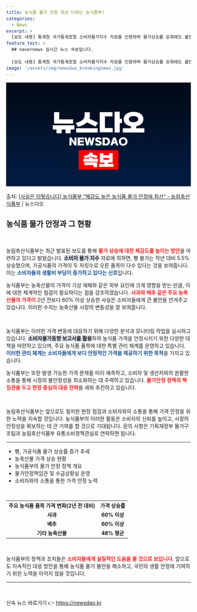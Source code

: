 ```yaml
---
title: 농식품 물가 안정 최선 다하는 농식품부!
categories:
  - News
excerpt: >
  [보도 내용] 통계청 국가통계포털 소비자물가지수 자료를 인용하며 물가상승률 둔화에도 불안가공식품 9개외식 5…
feature_text: >
  ## navernews 실시간 뉴스 속보입니다.

  [보도 내용] 통계청 국가통계포털 소비자물가지수 자료를 인용하며 물가상승률 둔화에도 불안가공식품 9개외식 5…
image: '/assets/img/newsdao_breakingnews.jpg'
---
```


![뉴스다오 속보](/assets/img/newsdao_breakingnews.jpg)

<p>출처: <a href="https://newsdao.kr/2503" rel="dofollow">[사실은 이렇습니다] 농식품부 “체감도 높은 농식품 물가 안정에 최선” - 농림축산식품부</a> | 뉴스다오</p>

<h2 data-ke-size="size26">농식품 물가 안정과 그 현황</h2>

<p data-ke-size="size16">&nbsp;</p>

농림축산식품부는 최근 발표된 보도를 통해 <b><span style="color: #ee2323;">물가 상승에 대한 체감도를 높이는 방안</span></b>을 마련하고 있다고 밝혔습니다. <b><span style="background-color: #21538527;">소비자 물가 지수</span></b> 자료에 의하면, 빵 물가는 작년 대비 5.5% 상승했으며, 가공식품의 가격이 두 자릿수로 오른 품목이 다수 있다는 것을 보여줍니다. 이는 <b><span style="color: #1a5490;">소비자들의 생활비 부담이 증가하고 있다는 신호</span></b>입니다.

농식품부는 농축산물의 가격이 기상 재해와 같은 외부 요인에 크게 영향을 받는 만큼, 이에 대한 체계적인 점검이 필요하다는 점을 강조하였습니다. <b><span style="color: #ee2323;">사과와 배추 같은 주요 농축산물의 가격이</span></b> 2년 전보다 60% 이상 상승한 사실은 소비자들에게 큰 불안을 안겨주고 있습니다. 이러한 수치는 농축산물 시장의 변동성을 잘 보여줍니다.

<p data-ke-size="size16">&nbsp;</p>

농식품부는 이러한 가격 변동에 대응하기 위해 다양한 분석과 모니터링 작업을 실시하고 있습니다. <b><span style="background-color: #21538527;">소비자물가동향 보고서를 활용</span></b>하여 농식품 가격을 안정시키기 위한 다양한 대책을 마련하고 있으며, 주요 농식품 품목에 대한 특별 관리 체계를 운영하고 있습니다. <b><span style="color: #1a5490;">이러한 관리 체계는 소비자들에게 보다 안정적인 가격을 제공하기 위한 목적</span></b>을 가지고 있습니다.

농식품부는 또한 발생 가능한 가격 문제를 미리 예측하고, 소비자 및 생산자와의 원활한 소통을 통해 시장의 불안정성을 최소화하는 데 주력하고 있습니다. <b><span style="color: #ee2323;">물가안정 정책의 책임관을 두고 현장 중심의 대응 전략</span></b>을 세워 추진하고 있습니다. 

<p data-ke-size="size16">&nbsp;</p>

농림축산식품부는 앞으로도 철저한 현장 점검과 소비자와의 소통을 통해 가격 안정을 위한 노력을 지속할 것입니다. 농식품부의 이러한 활동은 소비자의 신뢰를 높이고, 시장의 안정성을 확보하는 데 큰 기여를 할 것으로 기대됩니다. 문의 사항은 기획재정부 물가구조팀과 농림축산식품부 유통소비정책관실로 연락하면 됩니다.

<hr>

<ul>
    <li>빵, 가공식품 물가 상승률 증가 추세</li>
    <li>농축산물 가격 상승 현황</li>
    <li>농식품부의 물가 안정 정책 개요</li>
    <li>물가안정책임관 및 수급상황실 운영</li>
    <li>소비자와의 소통을 통한 가격 안정 노력</li>
</ul>

<p data-ke-size="size16">&nbsp;</p>

<table style="width: 100%; border-collapse: collapse;">
    <tr>
        <td style="text-align: center; height: 17px;"><b>주요 농식품 품목 가격 변화(2년 전 대비)</b></td>
        <td style="text-align: center; height: 17px;"><b>가격 상승률</b></td>
    </tr>
    <tr>
        <td style="text-align: center; height: 17px;"><b>사과</b></td>
        <td style="text-align: center; height: 17px;"><b>60% 이상</b></td>
    </tr>
    <tr>
        <td style="text-align: center; height: 17px;"><b>배추</b></td>
        <td style="text-align: center; height: 17px;"><b>60% 이상</b></td>
    </tr>
    <tr>
        <td style="text-align: center; height: 17px;"><b>기타 농축산물</b></td>
        <td style="text-align: center; height: 17px;"><b>48% 평균</b></td>
    </tr>
</table>

<p data-ke-size="size16">&nbsp;</p>

농식품부의 정책과 조치들은 <b><span style="color: #ee2323;">소비자들에게 실질적인 도움을 줄 것으로 보입니다</span></b>. 앞으로도 지속적인 대응 방안을 통해 농식품 물가 불안을 해소하고, 국민의 생활 안정에 기여하기 위한 노력을 아끼지 않을 것입니다.

<hr>

<p data-ke-size="size16">&nbsp;</p> 

신속 뉴스 바로가기 👉 <a href="https://newsdao.kr" rel="dofollow">https://newsdao.kr</a>


